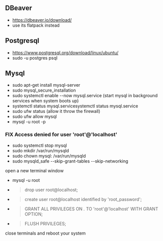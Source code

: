 ## DBeaver
- https://dbeaver.io/download/
- use its flatpack instead

## Postgresql
- https://www.postgresql.org/download/linux/ubuntu/
- sudo -u postgres psql

## Mysql
- sudo apt-get install mysql-server
- sudo mysql_secure_installation
- sudo systemctl enable --now mysql.service (start mysql in background services when system boots up)
- systemctl status mysql.servicesystemctl status mysql.service
- sudo ufw status (allow it throw the firewall)
- sudo ufw allow mysql
- mysql -u root -p

### FIX Access denied for user 'root'@'localhost'
- sudo systemctl stop mysql
- sudo mkdir /var/run/mysqld
- sudo chown mysql: /var/run/mysqld
- sudo mysqld_safe --skip-grant-tables --skip-networking

open a new terminal window

- mysql -u root
- > drop user root@localhost;
- > create user root@localhost identified by 'root_password';
- > GRANT ALL PRIVILEGES ON *.* TO 'root'@'localhost' WITH GRANT OPTION;
- > FLUSH PRIVILEGES;

close terminals and reboot your system

